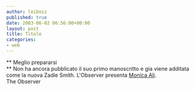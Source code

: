 ```yaml
---
author: leibniz
published: true
date: 2003-06-02 06:56:00+00:00
layout: post
title: Titolo
categories:
- web
---
```


   **   Meglio prepararsi   
** Non ha ancora pubblicato il suo primo manoscritto e gia viene additata come la nuova Zadie Smith. L'Observer presenta  [ Monica Ali](http://www.observer.co.uk/review/story/0,6903,967705,00.html).   
The Observer
